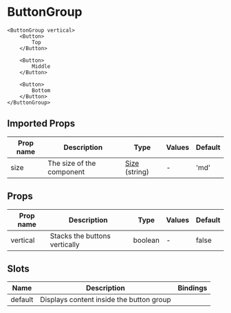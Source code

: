 # ButtonGroup

```vue
<ButtonGroup vertical>
    <Button>
        Top
    </Button>

    <Button>
        Middle
    </Button>

    <Button>
        Bottom
    </Button>
</ButtonGroup>
```

## Imported Props

| Prop name | Description               | Type                                       | Values | Default |
| --------- | ------------------------- | ------------------------------------------ | ------ | ------- |
| size      | The size of the component | [Size](../../composables/useSize) (string) | -      | 'md'    |

## Props

| Prop name | Description                   | Type    | Values | Default |
| --------- | ----------------------------- | ------- | ------ | ------- |
| vertical  | Stacks the buttons vertically | boolean | -      | false   |

## Slots

| Name    | Description                              | Bindings |
| ------- | ---------------------------------------- | -------- |
| default | Displays content inside the button group |          |
